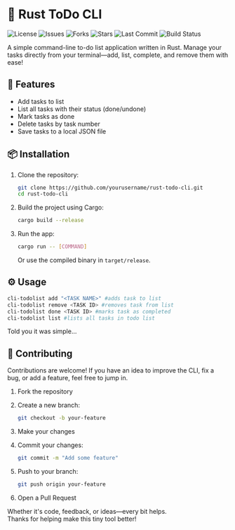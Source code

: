 # 📝 Rust ToDo CLI
![License](https://img.shields.io/github/license/Niall-Sharma/RustCliTodo)
![Issues](https://img.shields.io/github/issues/Niall-Sharma/RustCliTodo)
![Forks](https://img.shields.io/github/forks/Niall-Sharma/RustCliTodo?style=social)
![Stars](https://img.shields.io/github/stars/Niall-Sharma/RustCliTodo?style=social)
![Last Commit](https://img.shields.io/github/last-commit/Niall-Sharma/RustCliTodo)
![Build Status](https://github.com/Niall-Sharma/RustCliTodo/actions/workflows/rust.yml/badge.svg)

A simple command-line to-do list application written in Rust. Manage your tasks directly from your terminal—add, list, complete, and remove them with ease!

## 🚀 Features

- Add tasks to list
- List all tasks with their status (done/undone)
- Mark tasks as done
- Delete tasks by task number
- Save tasks to a local JSON file

## 📦 Installation

1. Clone the repository:

    ```bash
    git clone https://github.com/yourusername/rust-todo-cli.git
    cd rust-todo-cli
    ```

2. Build the project using Cargo:

    ```bash
    cargo build --release
    ```

3. Run the app:

    ```bash
    cargo run -- [COMMAND]
    ```

    Or use the compiled binary in `target/release`.

## ⚙️ Usage

```bash
cli-todolist add "<TASK NAME>" #adds task to list
cli-todolist remove <TASK ID> #removes task from list
cli-todolist done <TASK ID> #marks task as completed
cli-todolist list #lists all tasks in todo list
```
Told you it was simple...

## 🤝 Contributing

Contributions are welcome! If you have an idea to improve the CLI, fix a bug, or add a feature, feel free to jump in.

1. Fork the repository
2. Create a new branch:

    ```bash
    git checkout -b your-feature
    ```

3. Make your changes

4. Commit your changes:

    ```bash
    git commit -m "Add some feature"
    ```

5. Push to your branch:

    ```bash
    git push origin your-feature
    ```

6. Open a Pull Request

Whether it's code, feedback, or ideas—every bit helps.  
Thanks for helping make this tiny tool better!

